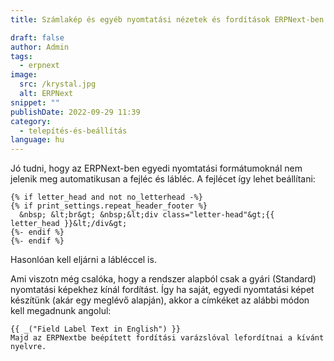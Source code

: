```yaml
---
title: Számlakép és egyéb nyomtatási nézetek és fordítások ERPNext-ben

draft: false
author: Admin
tags:
  - erpnext
image:
  src: /krystal.jpg
  alt: ERPNext
snippet: ""
publishDate: 2022-09-29 11:39
category:
  - telepítés-és-beállítás
language: hu
---
```


Jó tudni, hogy az ERPNext-ben egyedi nyomtatási formátumoknál nem jelenik meg automatikusan a fejléc és lábléc. A fejlécet így lehet beállítani:

```jinja
{% if letter_head and not no_letterhead -%}
{% if print_settings.repeat_header_footer %}
  &nbsp; &lt;br&gt; &nbsp;&lt;div class="letter-head"&gt;{{ letter_head }}&lt;/div&gt;
{%- endif %}
{%- endif %}
```

Hasonlóan kell eljárni a lábléccel is.

Ami viszotn még csalóka, hogy a rendszer alapból csak a gyári (Standard) nyomtatási képekhez kínál fordítást. Így ha saját, egyedi nyomtatási képet készítünk (akár egy meglévő alapján), akkor a címkéket az alábbi módon kell megadnunk angolul:

```jinja
{{ _("Field Label Text in English") }}
Majd az ERPNextbe beépített fordítási varázslóval lefordítnai a kívánt nyelvre.
```
